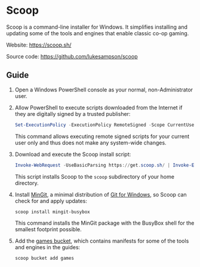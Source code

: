 # Scoop

Scoop is a command-line installer for Windows. It simplifies installing and
updating some of the tools and engines that enable classic co-op gaming.

Website: <https://scoop.sh/>

Source code: <https://github.com/lukesampson/scoop>

## Guide

1. Open a Windows PowerShell console as your normal, non-Administrator user.
1. Allow PowerShell to execute scripts downloaded from the Internet if they are
   digitally signed by a trusted publisher:

   ```powershell
   Set-ExecutionPolicy -ExecutionPolicy RemoteSigned -Scope CurrentUser
   ```

   This command allows executing remote signed scripts for your current user
   only and thus does not make any system-wide changes.
1. Download and execute the Scoop install script:

   ```powershell
   Invoke-WebRequest -UseBasicParsing https://get.scoop.sh/ | Invoke-Expression
   ```

   This script installs Scoop to the `scoop` subdirectory of your home
   directory.
1. Install [MinGit][], a minimal distribution of [Git for Windows][], so Scoop
   can check for and apply updates:

   ```powershell
   scoop install mingit-busybox
   ```

   This command installs the MinGit package with the BusyBox shell for the
   smallest footprint possible.
1. Add the [games bucket][], which contains manifests for some of the tools and
   engines in the guides:

   ```powershell
   scoop bucket add games
   ```

<!-- Reference Links -->

[games bucket]: https://github.com/Calinou/scoop-games
[Git for Windows]: https://gitforwindows.org/
[MinGit]: https://github.com/git-for-windows/git/wiki/MinGit
